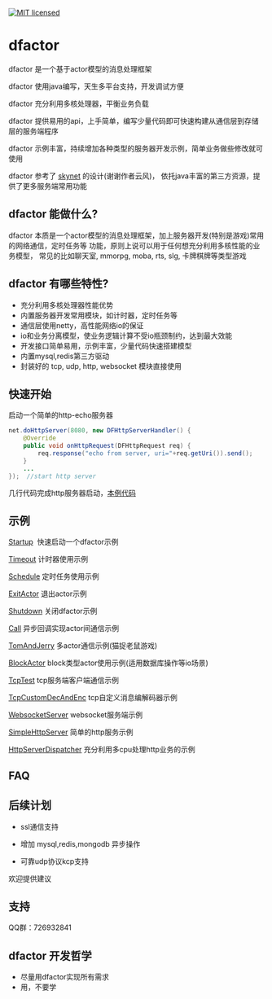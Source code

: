 [![MIT licensed](https://img.shields.io/badge/license-MIT-blue.svg)](./LICENSE)

# dfactor

dfactor 是一个基于actor模型的消息处理框架

dfactor 使用java编写，天生多平台支持，开发调试方便

dfactor 充分利用多核处理器，平衡业务负载

dfactor 提供易用的api，上手简单，编写少量代码即可快速构建从通信层到存储层的服务端程序

dfactor 示例丰富，持续增加各种类型的服务器开发示例，简单业务做些修改就可使用

dfactor 参考了 [skynet](https://github.com/cloudwu/skynet) 的设计(谢谢作者云风)，
依托java丰富的第三方资源，提供了更多服务端常用功能


## dfactor 能做什么?

dfactor 本质是一个actor模型的消息处理框架，加上服务器开发(特别是游戏)常用的网络通信，定时任务等
功能，原则上说可以用于任何想充分利用多核性能的业务模型，
常见的比如聊天室, mmorpg, moba, rts, slg, 卡牌棋牌等类型游戏


## dfactor 有哪些特性?
- 充分利用多核处理器性能优势
- 内置服务器开发常用模块，如计时器，定时任务等
- 通信层使用netty，高性能网络io的保证
- io和业务分离模型，使业务逻辑计算不受io瓶颈制约，达到最大效能
- 开发接口简单易用，示例丰富，少量代码快速搭建模型
- 内置mysql,redis第三方驱动
- 封装好的 tcp, udp, http, websocket 模块直接使用


## 快速开始

启动一个简单的http-echo服务器
```java
net.doHttpServer(8080, new DFHttpServerHandler() {
	@Override
	public void onHttpRequest(DFHttpRequest req) {
		req.response("echo from server, uri="+req.getUri()).send();
	}
	...
});  //start http server
```
几行代码完成http服务器启动，[本例代码](src/test/java/fun/lib/actor/example/SimpleHttpServer.java)



## 示例

[Startup](src/test/java/fun/lib/actor/example/Startup.java)  快速启动一个dfactor示例

[Timeout](src/test/java/fun/lib/actor/example/Timeout.java)  计时器使用示例

[Schedule](src/test/java/fun/lib/actor/example/Schedule.java)  定时任务使用示例

[ExitActor](src/test/java/fun/lib/actor/example/ExitActor.java)  退出actor示例

[Shutdown](src/test/java/fun/lib/actor/example/Shutdown.java)  关闭dfactor示例

[Call](src/test/java/fun/lib/actor/example/Call.java)  异步回调实现actor间通信示例

[TomAndJerry](src/test/java/fun/lib/actor/example/TomAndJerry.java)  多actor通信示例(猫捉老鼠游戏)

[BlockActor](src/test/java/fun/lib/actor/example/BlockActor.java)  block类型actor使用示例(适用数据库操作等io场景)

[TcpTest](src/test/java/fun/lib/actor/example/TcpTest.java)  tcp服务端客户端通信示例

[TcpCustomDecAndEnc](src/test/java/fun/lib/actor/example/TcpCustomDecAndEnc.java)  tcp自定义消息编解码器示例

[WebsocketServer](src/test/java/fun/lib/actor/example/WebsocketServer.java)  websocket服务端示例

[SimpleHttpServer](src/test/java/fun/lib/actor/example/SimpleHttpServer.java)  简单的http服务示例

[HttpServerDispatcher](src/test/java/fun/lib/actor/example/HttpServerDispatcher.java)  充分利用多cpu处理http业务的示例


## FAQ


## 后续计划

- ssl通信支持

- 增加 mysql,redis,mongodb 异步操作

- 可靠udp协议kcp支持

欢迎提供建议


## 支持

QQ群：726932841



## dfactor 开发哲学

- 尽量用dfactor实现所有需求
- 用，不要学

